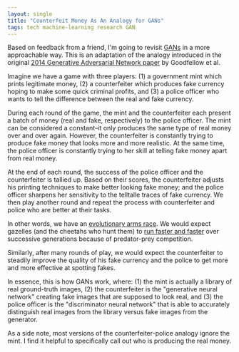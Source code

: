 ```yaml
---
layout: single
title: "Counterfeit Money As An Analogy for GANs"
tags: tech machine-learning research GAN
---
```


Based on feedback from a friend, I'm going to revisit [GANs](/blog/2018/generative-adversarial-networks) in a more approachable way. This is an adaptation of the analogy introduced in the original [2014 Generative Adversarial Network paper](https://arxiv.org/abs/1406.2661) by Goodfellow et al.

Imagine we have a game with three players: (1) a government mint which prints legitimate money, (2) a counterfeiter which produces fake currency hoping to make some quick criminal profits, and (3) a police officer who wants to tell the difference between the real and fake currency.

During each round of the game, the mint and the counterfeiter each present a batch of money (real and fake, respectively) to the police officer. The mint can be considered a constant–it  only produces the same type of real money over and over again. However, the counterfeiter is constantly trying to produce fake money that looks more and more realistic. At the same time, the police officer is constantly trying to her skill at telling fake money apart from real money. 

At the end of each round, the success of the police officer and the counterfeiter is tallied up. Based on their scores, the counterfeiter adjusts his printing techniques to make better looking fake money; and the police officer sharpens her sensitivity to the telltalle traces of fake currency. We then play another round and repeat the process with counterfeiter and police who are better at their tasks.

In other words, we have an [evolutionary arms race](https://en.wikipedia.org/wiki/Evolutionary_arms_race). We would expect gazelles (and the cheetahs who hunt them) to [run faster and faster](https://thelandscapeofreality.com/2016/02/14/the-evolutionary-arms-race/) over successive generations because of predator-prey competition.

 Similarly, after many rounds of play, we would expect the counterfeiter to steadily improve the quality of his fake currency and the police to get more and more effective at spotting fakes.

In essence, this is how GANs work, where: (1) the mint is actually a library of real ground-truth images, (2) the counterfeiter is the "generative neural network" creating fake images that are supposed to look real, and (3) the police officer is the "discriminator neural network" that is able to accurately distinguish real images from the library versus fake images from the generator.

As a side note, most versions of the counterfeiter-police analogy ignore the mint. I find it helpful to specifically call out who is producing the real money.
